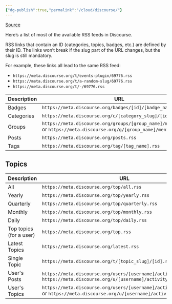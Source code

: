 ```yaml
---
{"dg-publish":true,"permalink":"/cloud/discourse/"}
---
```


[Source](https://meta.discourse.org/t/discourse-rss-feeds-list/264134)

Here’s a list of most of the available RSS feeds in Discourse.

RSS links that contain an ID (categories, topics, badges, etc.) are defined by their ID. The links won’t break if the slug part of the URL changes, but the slug is still mandatory.

For example, these links all lead to the same RSS feed:

- `https://meta.discourse.org/t/events-plugin/69776.rss`
- `https://meta.discourse.org/t/a-random-slug/69776.rss`
- `https://meta.discourse.org/t/-/69776.rss`

| **Description** | **URL**                                                                                                                   |
| --------------- | ------------------------------------------------------------------------------------------------------------------------- |
| Badges          | `https://meta.discourse.org/badges/[id]/[badge_name].rss`                                                                 |
| Categories      | `https://meta.discourse.org/c/[category_slug]/[id].rss`                                                                   |
| Groups          | `https://meta.discourse.org/groups/[group_name]/mentions.rss` or `https://meta.discourse.org/g/[group_name]/mentions.rss` |
| Posts           | `https://meta.discourse.org/posts.rss`                                                                                    |
| Tags            | `https://meta.discourse.org/tag/[tag_name].rss`                                                                           |

## Topics

| **Description**         | **URL**                                                                                                                            |
| ----------------------- | ---------------------------------------------------------------------------------------------------------------------------------- |
| All                     | `https://meta.discourse.org/top/all.rss`                                                                                           |
| Yearly                  | `https://meta.discourse.org/top/yearly.rss`                                                                                        |
| Quarterly               | `https://meta.discourse.org/top/quarterly.rss`                                                                                     |
| Monthly                 | `https://meta.discourse.org/top/monthly.rss`                                                                                       |
| Daily                   | `https://meta.discourse.org/top/daily.rss`                                                                                         |
| Top topics (for a user) | `https://meta.discourse.org/top.rss`                                                                                               |
| Latest Topics           | `https://meta.discourse.org/latest.rss`                                                                                            |
| Single Topic            | `https://meta.discourse.org/t/[topic_slug]/[id].rss`                                                                               |
| User's Posts            | `https://meta.discourse.org/users/[username]/activity.rss` or `https://meta.discourse.org/u/[username]/activity.rss`               |
| User's Topics           | `https://meta.discourse.org/users/[username]/activity/topics.rss` or `https://meta.discourse.org/u/[username]/activity/topics.rss` |
